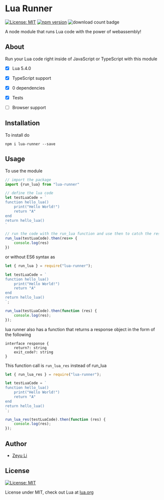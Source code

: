 # Lua Runner

[![License: MIT](https://img.shields.io/badge/License-MIT-yellow.svg)](https://opensource.org/licenses/MIT) [![npm version](https://badge.fury.io/js/lua-runner.svg)](https://badge.fury.io/js/lua-runner) ![download count badge](https://img.shields.io/npm/dt/lua-runner.svg) 

A node module that runs Lua code with the power of webassembly! 



## About

Run your Lua code right inside of JavaScript or TypeScript with this module

- [x] Lua 5.4.0
- [x] TypeScript support
- [x] 0 dependencies
- [x] Tests
- [ ] Browser support



## Installation

To install do

`npm i lua-runner --save`

<!-- Build (to include wasm) `` -->



## Usage

To use the module

```js
// import the package
import {run_lua} from "lua-runner"

// define the lua code
let testLuaCode = `    
function hello_lua()
    print("Hello World!")
    return "A"
end
return hello_lua()
`

// run the code with the run_lua function and use then to catch the response
run_lua(testLuaCode).then(res=> {
    console.log(res)
})
```

or without ES6 syntax as

```js
let { run_lua } = require("lua-runner");

let testLuaCode = `    
function hello_lua()
    print("Hello World!")
    return "A"
end
return hello_lua()
`;

run_lua(testLuaCode).then(function (res) {
    console.log(res);
});
```



lua runner also has a function that returns a response object in the form of the following

```tsx
interface response {
    return?: string
    exit_code?: string
}
```

 This function call is `run_lua_res` instead of run_lua

```js
let { run_lua_res } = require("lua-runner");

let testLuaCode = `    
function hello_lua()
    print("Hello World!")
    return "A"
end
return hello_lua()
`;

run_lua_res(testLuaCode).then(function (res) {
    console.log(res);
});
```



## Author

* [Zeyu Li](https://github.com/Zeyu-Li)

## License

[![License: MIT](https://img.shields.io/badge/License-MIT-yellow.svg)](https://www.lua.org/license.html) 

License under MIT, check out Lua at [lua.org](https://www.lua.org/) 
